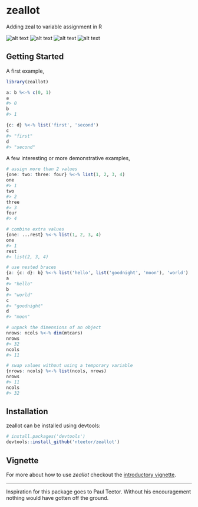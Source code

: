 # zeallot

Adding zeal to variable assignment in R

[travis]: https://travis-ci.org/nteetor/zeallot.svg?branch=master "shake and bake"
[appveyor]: https://ci.appveyor.com/api/projects/status/github/nteetor/zeallot?branch=master&svg=true "frappe!"
[coverage]: https://codecov.io/gh/nteetor/zeallot/branch/master/graph/badge.svg "deep fat fry"
[cran]: https://www.r-pkg.org/badges/version/zeallot "getting there"

![alt text][travis] ![alt text][appveyor] ![alt text][coverage] ![alt text][cran]

## Getting Started

A first example,

```R
library(zeallot)

a: b %<-% c(0, 1)
a
#> 0
b
#> 1

{c: d} %<-% list('first', 'second')
c
#> "first"
d
#> "second"
```

A few interesting or more demonstrative examples,

```R
# assign more than 2 values
{one: two: three: four} %<-% list(1, 2, 3, 4)
one 
#> 1
two
#> 2
three
#> 3
four
#> 4

# combine extra values
{one: ...rest} %<-% list(1, 2, 3, 4)
one
#> 1
rest
#> list(2, 3, 4)

# use nested braces
{a: {c: d}: b} %<-% list('hello', list('goodnight', 'moon'), 'world')
a
#> "hello"
b
#> "world"
c
#> "goodnight"
d
#> "moon"

# unpack the dimensions of an object
nrows: ncols %<-% dim(mtcars)
nrows
#> 32
ncols
#> 11

# swap values without using a temporary variable
{nrows: ncols} %<-% list(ncols, nrows)
nrows
#> 11
ncols
#> 32
```

## Installation

zeallot can be installed using devtools:
```R
# install.packages('devtools')
devtools::install_github('nteetor/zeallot')
```

## Vignette

For more about how to use *zeallot* checkout the [introductory vignette](vignettes/intro_to_zeallot.Rmd).

---

Inspiration for this package goes to Paul Teetor. Without his encouragement nothing would have gotten off the ground.
